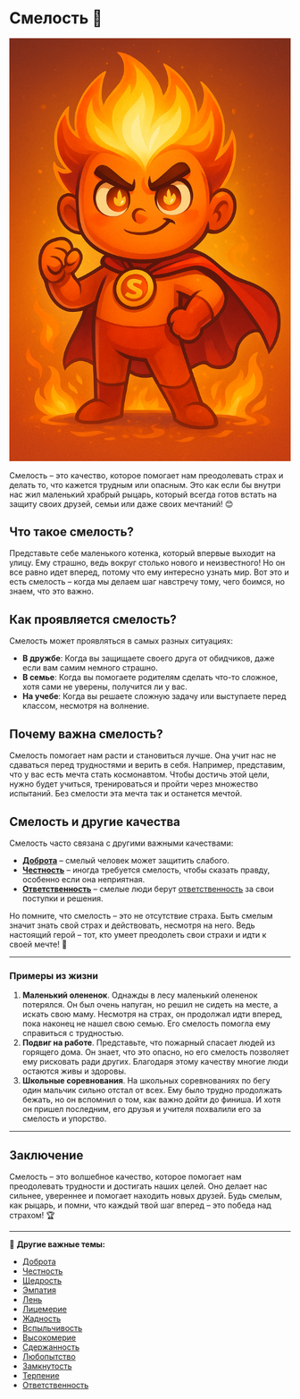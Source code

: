 # Смелость 🦁

![Персонаж](/WORK/life/personal_qualities/data/pictures/Смелость.png)

Смелость – это качество, которое помогает нам преодолевать страх и делать то, что кажется трудным или опасным. Это как если бы внутри нас жил маленький храбрый рыцарь, который всегда готов встать на защиту своих друзей, семьи или даже своих мечтаний! 😊

## Что такое смелость?

Представьте себе маленького котенка, который впервые выходит на улицу. Ему страшно, ведь вокруг столько нового и неизвестного! Но он все равно идет вперед, потому что ему интересно узнать мир. Вот это и есть смелость – когда мы делаем шаг навстречу тому, чего боимся, но знаем, что это важно. 

## Как проявляется смелость?

Смелость может проявляться в самых разных ситуациях:
- **В дружбе**: Когда вы защищаете своего друга от обидчиков, даже если вам самим немного страшно.
- **В семье**: Когда вы помогаете родителям сделать что-то сложное, хотя сами не уверены, получится ли у вас.
- **На учебе**: Когда вы решаете сложную задачу или выступаете перед классом, несмотря на волнение.

## Почему важна смелость?

Смелость помогает нам расти и становиться лучше. Она учит нас не сдаваться перед трудностями и верить в себя. Например, представим, что у вас есть мечта стать космонавтом. Чтобы достичь этой цели, нужно будет учиться, тренироваться и пройти через множество испытаний. Без смелости эта мечта так и останется мечтой. 

## Смелость и другие качества

Смелость часто связана с другими важными качествами:
- **[Доброта](Доброта.md)** – смелый человек может защитить слабого.
- **[Честность](Честность.md)** – иногда требуется смелость, чтобы сказать правду, особенно если она неприятная.
- **[Ответственность](Ответственность.md)** – смелые люди берут [ответственность](Ответственность.md) за свои поступки и решения.

Но помните, что смелость – это не отсутствие страха. Быть смелым значит знать свой страх и действовать, несмотря на него. Ведь настоящий герой – тот, кто умеет преодолеть свои страхи и идти к своей мечте! 🚀

---

### Примеры из жизни

1. **Маленький олененок**. Однажды в лесу маленький олененок потерялся. Он был очень напуган, но решил не сидеть на месте, а искать свою маму. Несмотря на страх, он продолжал идти вперед, пока наконец не нашел свою семью. Его смелость помогла ему справиться с трудностью.
2. **Подвиг на работе**. Представьте, что пожарный спасает людей из горящего дома. Он знает, что это опасно, но его смелость позволяет ему рисковать ради других. Благодаря этому качеству многие люди остаются живы и здоровы.
3. **Школьные соревнования**. На школьных соревнованиях по бегу один мальчик сильно отстал от всех. Ему было трудно продолжать бежать, но он вспомнил о том, как важно дойти до финиша. И хотя он пришел последним, его друзья и учителя похвалили его за смелость и упорство.

---

## Заключение

Смелость – это волшебное качество, которое помогает нам преодолевать трудности и достигать наших целей. Оно делает нас сильнее, увереннее и помогает находить новых друзей. Будь смелым, как рыцарь, и помни, что каждый твой шаг вперед – это победа над страхом! 🏆

---

📖 **Другие важные темы:**  
- [Доброта](Доброта.md) 
- [Честность](Честность.md)
- [Щедрость](Щедрость.md)
- [Эмпатия](Эмпатия.md)  
- [Лень](Лень.md)
- [Лицемерие](Лицемерие.md)
- [Жадность](Жадность.md)
- [Вспыльчивость](Вспыльчивость.md)
- [Высокомерие](Высокомерие.md)
- [Сдержанность](Сдержанность.md)
- [Любопытство](Любопытство.md)
- [Замкнутость](Замкнутость.md)
- [Терпение](Терпение.md)
- [Ответственность](Ответственность.md)